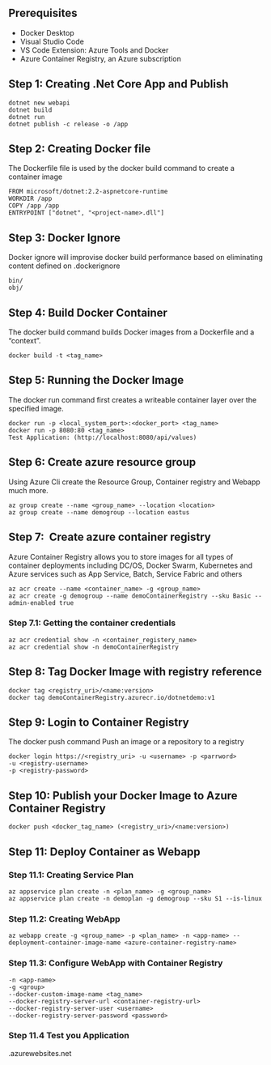 ## Prerequisites

- Docker Desktop
- Visual Studio Code
- VS Code Extension: Azure Tools and Docker
- Azure Container Registry, an Azure subscription

## Step 1: Creating .Net Core App and Publish

```
dotnet new webapi
dotnet build
dotnet run
dotnet publish -c release -o /app
```

## Step 2: Creating Docker file

The Dockerfile file is used by the docker build command to create a container image

```
FROM microsoft/dotnet:2.2-aspnetcore-runtime
WORKDIR /app
COPY /app /app
ENTRYPOINT ["dotnet", "<project-name>.dll"]
```

## Step 3: Docker Ignore

Docker ignore will improvise docker build performance based on eliminating content defined on .dockerignore

```
bin/
obj/
```

## Step 4: Build Docker Container

The docker build command builds Docker images from a Dockerfile and a “context”.

```
docker build -t <tag_name>
```

## Step 5: Running the Docker Image

The docker run command first creates a writeable container layer over the specified image.

```
docker run -p <local_system_port>:<docker_port> <tag_name>
docker run -p 8080:80 <tag_name>
Test Application: (http://localhost:8080/api/values)
```

## Step 6: Create azure resource group

Using Azure Cli create the Resource Group, Container registry and Webapp much more.

```
az group create --name <group_name> --location <location>
az group create --name demogroup --location eastus
```

## Step 7:  Create azure container registry

Azure Container Registry allows you to store images for all types of container deployments including DC/OS, Docker Swarm, Kubernetes and Azure services such as App Service, Batch, Service Fabric and others

```
az acr create --name <container_name> -g <group_name>
az acr create -g demogroup --name demoContainerRegistry --sku Basic --admin-enabled true
```

### Step 7.1: Getting the container credentials

```
az acr credential show -n <container_registery_name>
az acr credential show -n demoContainerRegistry
```

## Step 8: Tag Docker Image with registry reference

```
docker tag <registry_uri>/<name:version>
docker tag demoContainerRegistry.azurecr.io/dotnetdemo:v1
```

## Step 9: Login to Container Registry

The docker push command Push an image or a repository to a registry

```
docker login https://<registry_uri> -u <username> -p <parrword>
-u <registry-username>
-p <registry-password>
```

## Step 10: Publish your Docker Image to Azure Container Registry

```
docker push <docker_tag_name> (<registry_uri>/<name:version>)
```

## Step 11: Deploy Container as Webapp

### Step 11.1: Creating Service Plan

```
az appservice plan create -n <plan_name> -g <group_name>
az appservice plan create -n demoplan -g demogroup --sku S1 --is-linux
```

### Step 11.2: Creating WebApp

```
az webapp create -g <group_name> -p <plan_name> -n <app-name> --deployment-container-image-name <azure-container-registry-name>
```

### Step 11.3: Configure WebApp with Container Registry

```az webapp config container set
-n <app-name>
-g <group>
--docker-custom-image-name <tag_name>
--docker-registry-server-url <container-registry-url>
--docker-registry-server-user <username>
--docker-registry-server-password <password>
```

### Step 11.4 Test you Application

<app-name>.azurewebsites.net

